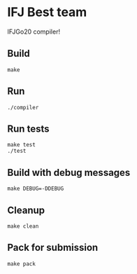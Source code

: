 # IFJ Best team

IFJGo20 compiler!

## Build

    make

## Run

    ./compiler

## Run tests

    make test
    ./test

## Build with debug messages

    make DEBUG=-DDEBUG

## Cleanup

    make clean

## Pack for submission

    make pack
